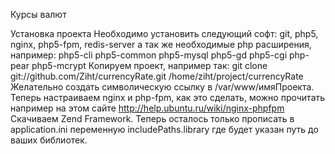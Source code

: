 Курсы валют

Установка проекта
Необходимо установить следующий софт: git, php5, nginx, php5-fpm, redis-server
а так же необходимые php расширения, например: php5-cli php5-common php5-mysql php5-gd php5-cgi php-pear php5-mcrypt
Копируем проект, например так:
git clone git://github.com/Ziht/currencyRate.git /home/ziht/project/currencyRate
Желательно создать символическую ссылку в /var/www/имяПроекта.
Теперь настраиваем nginx и php-fpm, как это сделать, можно прочитать например на этом сайте http://help.ubuntu.ru/wiki/nginx-phpfpm
Скачиваем Zend Framework. Теперь осталось только прописать в application.ini переменную includePaths.library где будет указан путь до ваших библиотек.
